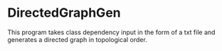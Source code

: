 # DirectedGraphGen
This program takes class dependency input in the form of a txt file and generates a directed graph in topological order.
